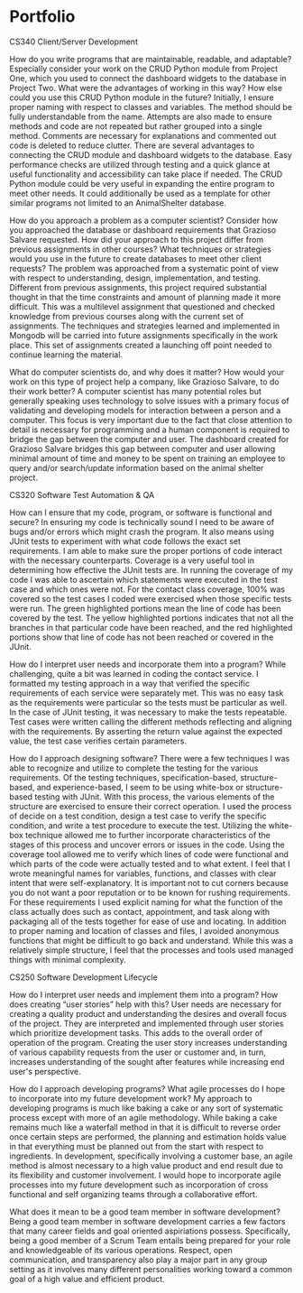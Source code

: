 # Portfolio
CS340 Client/Server Development

How do you write programs that are maintainable, readable, and adaptable? Especially consider your work on the CRUD Python module from Project One, which you used to connect the dashboard widgets to the database in Project Two. What were the advantages of working in this way? How else could you use this CRUD Python module in the future?
   Initially, I ensure proper naming with respect to classes and variables. The method should be fully understandable from the name. Attempts are also made to ensure methods and code are not repeated but rather grouped into a single method. Comments are necessary for explanations and commented out code is deleted to reduce clutter. There are several advantages to connecting the CRUD module and dashboard widgets to the database. Easy performance checks are utilized through testing and a quick glance at useful functionality and accessibility can take place if needed. The CRUD Python module could be very useful in expanding the entire program to meet other needs. It could additionally be used as a template for other similar programs not limited to an AnimalShelter database. 

How do you approach a problem as a computer scientist? Consider how you approached the database or dashboard requirements that Grazioso Salvare requested. How did your approach to this project differ from previous assignments in other courses? What techniques or strategies would you use in the future to create databases to meet other client requests?
   The problem was approached from a systematic point of view with respect to understanding, design, implementation, and testing. Different from previous assignments, this project required substantial thought in that the time constraints and amount of planning made it more difficult. This was a multilevel assignment that questioned and checked knowledge from previous courses along with the current set of assignments. The techniques and strategies learned and implemented in Mongodb will be carried into future assignments specifically in the work place. This set of assignments created a launching off point needed to continue learning the material.  

What do computer scientists do, and why does it matter? How would your work on this type of project help a company, like Grazioso Salvare, to do their work better?
   A computer scientist has many potential roles but generally speaking uses technology to solve issues with a primary focus of validating and developing models for interaction between a person and a computer. This focus is very important due to the fact that close attention to detail is necessary for programming and a human component is required to bridge the gap between the computer and user. The dashboard created for Grazioso Salvare bridges this gap between computer and user allowing minimal amount of time and money to be spent on training an employee to query and/or search/update information based on the animal shelter project. 




CS320 Software Test Automation & QA

How can I ensure that my code, program, or software is functional and secure?
 In ensuring my code is technically sound I need to be aware of bugs and/or errors which might crash the program. It also means using JUnit tests to experiment with what code follows the exact set requirements. I am able to make sure the proper portions of code interact with the necessary counterparts.  Coverage is a very useful tool in determining how effective the JUnit tests are. In running the coverage of my code I was able to ascertain which statements were executed in the test case and which ones were not. For the contact class coverage, 100% was covered so the test cases I coded were exercised when those specific tests were run. The green highlighted portions mean the line of code has been covered by the test. The yellow highlighted portions indicates that not all the branches in that particular code have been reached, and the red highlighted portions show that line of code has not been reached or covered in the JUnit.
  
How do I interpret user needs and incorporate them into a program?
  While challenging, quite a bit was learned in coding the contact service. I formatted my testing approach in a way that verified the specific requirements of each service were separately met. This was no easy task as the requirements were particular so the tests must be particular as well. In the case of JUnit testing, it was necessary to make the tests repeatable. Test cases were written calling the different methods reflecting and aligning with the requirements. By asserting the return value against the expected value, the test case verifies certain parameters.
  
How do I approach designing software?
  There were a few techniques I was able to recognize and utilize to complete the testing for the various requirements. Of the testing techniques, specification-based, structure-based, and experience-based, I seem to be using white-box or structure-based testing with JUnit. With this process, the various elements of the structure are exercised to ensure their correct operation. I used the process of decide on a test condition, design a test case to verify the specific condition, and write a test procedure to execute the test. Utilizing the white-box technique allowed me to further incorporate characteristics of the stages of this process and uncover errors or issues in the code. Using the coverage tool allowed me to verify which lines of code were functional and which parts of the code were actually tested and to what extent. I feel that I wrote meaningful names for variables, functions, and classes with clear intent that were self-explanatory. It is important not to cut corners because you do not want a poor reputation or to be known for rushing requirements. For these requirements I used explicit naming for what the function of the class actually does such as contact, appointment, and task along with packaging all of the tests together for ease of use and locating. In addition to proper naming and location of classes and files, I avoided anonymous functions that might be difficult to go back and understand. While this was a relatively simple structure, I feel that the processes and tools used managed things with minimal complexity.  




CS250 Software Development Lifecycle

How do I interpret user needs and implement them into a program? How does creating “user stories” help with this?
  User needs are necessary for creating a quality product and understanding the desires and overall focus of the project. They are interpreted and implemented through user stories 
  which prioritize development tasks. This adds to the overall order of operation of the program. Creating the user story increases understanding of various capability requests 
  from the user or customer and, in turn, increases understanding of the sought after features while increasing end user's perspective. 


How do I approach developing programs? What agile processes do I hope to incorporate into my future development work?
  My approach to developing programs is much like baking a cake or any sort of systematic process except with more of an agile methodology. While baking a cake remains much like a 
  waterfall method in that it is difficult to reverse order once certain steps are performed, the planning and estimation holds value in that everything must be planned out from 
  the start with respect to ingredients. In development, specifically involving a customer base, an agile method is almost necessary to a high value product and end result due to 
  its flexibility and customer involvement. I would hope to incorporate agile processes into my future development such as incorporation of cross functional and self organizing 
  teams through a collaborative effort. 


What does it mean to be a good team member in software development?
  Being a good team member in software development carries a few factors that many career fields and goal oriented aspiriations possess. Specifically, being a good member of a
  Scrum Team entails being prepared for your role and knowledgeable of its various operations. Respect, open communication, and transparency also play a major part in any group 
  setting as it involves many different personalities working toward a common goal of a high value and efficient product. 
